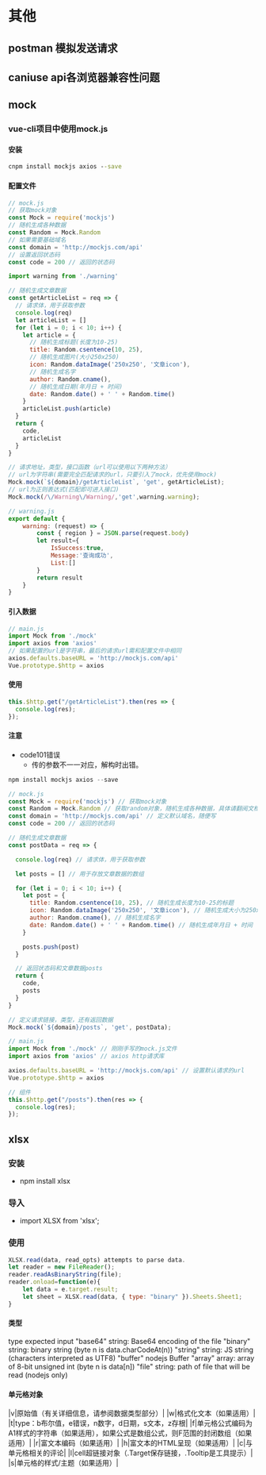 # 其他

## postman 模拟发送请求

## caniuse api各浏览器兼容性问题

## mock
### vue-cli项目中使用mock.js

#### 安装
```cmd
cnpm install mockjs axios --save
```
#### 配置文件
```js
// mock.js
// 获取mock对象
const Mock = require('mockjs') 
// 随机生成各种数据
const Random = Mock.Random 
// 如果需要基础域名
const domain = 'http://mockjs.com/api' 
// 设置返回状态码
const code = 200 // 返回的状态码

import warning from './warning'

// 随机生成文章数据
const getArticleList = req => {
  // 请求体，用于获取参数
  console.log(req) 
  let articleList = []
  for (let i = 0; i < 10; i++) {
    let article = {
      // 随机生成标题(长度为10-25)
      title: Random.csentence(10, 25), 
      // 随机生成图片(大小250x250)
      icon: Random.dataImage('250x250', '文章icon'), 
      // 随机生成名字
      author: Random.cname(), 
      // 随机生成日期(年月日 + 时间)
      date: Random.date() + ' ' + Random.time() 
    }
    articleList.push(article)
  }
  return {
    code,
    articleList
  }
}

// 请求地址，类型，接口函数（url可以使用以下两种方法）
// url为字符串(需要完全匹配请求的url，只要引入了mock，优先使用mock)
Mock.mock(`${domain}/getArticleList`, 'get', getArticleList);
// url为正则表达式(匹配即可进入接口)
Mock.mock(/\/Warning\/Warning/,'get',warning.warning);
```
```js
// warning.js
export default {
    warning: (request) => {
        const { region } = JSON.parse(request.body)
        let result={
            IsSuccess:true,
            Message:'查询成功',
            List:[]
        }
        return result
    }
}
```

#### 引入数据
```js
// main.js
import Mock from './mock'
import axios from 'axios'
// 如果配置的url是字符串，最后的请求url需和配置文件中相同
axios.defaults.baseURL = 'http://mockjs.com/api'
Vue.prototype.$http = axios
```

#### 使用
```js
this.$http.get("/getArticleList").then(res => {
  console.log(res);
});
```

#### 注意
- code101错误
  - 传的参数不一一对应，解构时出错。
```js
npm install mockjs axios --save
```

```js
// mock.js
const Mock = require('mockjs') // 获取mock对象
const Random = Mock.Random // 获取random对象，随机生成各种数据，具体请翻阅文档
const domain = 'http://mockjs.com/api' // 定义默认域名，随便写
const code = 200 // 返回的状态码

// 随机生成文章数据
const postData = req => {

  console.log(req) // 请求体，用于获取参数

  let posts = [] // 用于存放文章数据的数组

  for (let i = 0; i < 10; i++) {
    let post = {
      title: Random.csentence(10, 25), // 随机生成长度为10-25的标题
      icon: Random.dataImage('250x250', '文章icon'), // 随机生成大小为250x250的图片链接
      author: Random.cname(), // 随机生成名字
      date: Random.date() + ' ' + Random.time() // 随机生成年月日 + 时间
    }

    posts.push(post)
  }

  // 返回状态码和文章数据posts
  return {
    code,
    posts
  }
}

// 定义请求链接，类型，还有返回数据
Mock.mock(`${domain}/posts`, 'get', postData);
```

```js
// main.js
import Mock from './mock' // 刚刚手写的mock.js文件
import axios from 'axios' // axios http请求库

axios.defaults.baseURL = 'http://mockjs.com/api' // 设置默认请求的url
Vue.prototype.$http = axios
```

```js
// 组件
this.$http.get("/posts").then(res => {
  console.log(res);
});
```

## xlsx

### 安装
- npm install xlsx

### 导入
- import XLSX from 'xlsx';

### 使用

```js
XLSX.read(data, read_opts) attempts to parse data.
let reader = new FileReader();
reader.readAsBinaryString(file);
reader.onload=function(e){
    let data = e.target.result;
    let sheet = XLSX.read(data, { type: "binary" }).Sheets.Sheet1;
}
```
#### 类型
 type	expected input
"base64"	string: Base64 encoding of the file
"binary"	string: binary string (byte n is data.charCodeAt(n))
"string"	string: JS string (characters interpreted as UTF8)
"buffer"	nodejs Buffer
"array"	array: array of 8-bit unsigned int (byte n is data[n])
"file"	string: path of file that will be read (nodejs only)


#### 单元格对象

|v|原始值（有关详细信息，请参阅数据类型部分）|
|w|格式化文本（如果适用）|
|t|type：b布尔值，e错误，n数字，d日期，s文本，z存根|
|f|单元格公式编码为A1样式的字符串（如果适用），如果公式是数组公式，则F范围的封闭数组（如果适用）|
|r|富文本编码（如果适用）|
|h|富文本的HTML呈现（如果适用）|
|c|与单元格相关的评论|
|l|cell超链接对象（.Target保存链接，.Tooltip是工具提示）|
|s|单元格的样式/主题（如果适用）|

